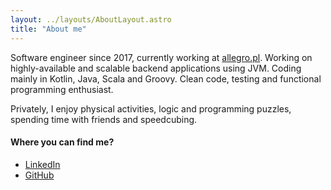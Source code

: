 ```yaml
---
layout: ../layouts/AboutLayout.astro
title: "About me"
---
```


Software engineer since 2017, currently working at [allegro.pl](https://allegro.pl). Working on highly-available and scalable backend applications using JVM. Coding mainly in Kotlin, Java, Scala and Groovy. Clean code, testing and functional programming enthusiast.

Privately, I enjoy physical activities, logic and programming puzzles, spending time with friends and speedcubing.

#### Where you can find me?

- [LinkedIn](https://www.linkedin.com/in/szymon-marcinkiewicz/)
- [GitHub](https://github.com/pitagoras3)
